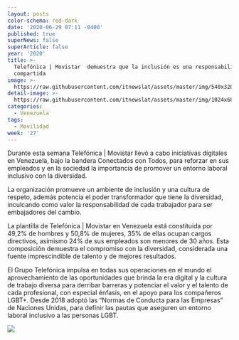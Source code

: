 ```yaml
---
layout: posts
color-schema: red-dark
date: '2020-06-29 07:11 -0400'
published: true
superNews: false
superArticle: false
year: '2020'
title: >-
  Telefónica | Movistar  demuestra que la inclusión es una responsabilidad
  compartida
image: >-
  https://raw.githubusercontent.com/itnewslat/assets/master/img/540x320/Movistar-LGTB-p.jpg
detail-image: >-
  https://raw.githubusercontent.com/itnewslat/assets/master/img/1024x680/Movistar-LGTB-g.jpg
categories:
  - Venezuela
tags:
  - Movilidad
week: '27'
---
```

Durante esta semana Telefónica | Movistar llevó a cabo iniciativas digitales en Venezuela, bajo la bandera Conectados con Todos, para reforzar en sus empleados y en la sociedad la importancia de promover un entorno laboral inclusivo con la diversidad.

La organización promueve un ambiente de inclusión y una cultura de respeto, además potencia el poder transformador que tiene la diversidad, inculcando como valor la responsabilidad de cada trabajador para ser embajadores del cambio.

La plantilla de Telefónica | Movistar en Venezuela está constituida por 49,2% de hombres y 50,8% de mujeres, 35% de ellas ocupan cargos directivos, asimismo 24% de sus empleados son menores de 30 años. Esta composición demuestra el compromiso con la diversidad, considerada una fuente imprescindible de talento y de mejores resultados.

El Grupo Telefónica impulsa en todas sus operaciones en el mundo el aprovechamiento de las oportunidades que brinda la era digital y la cultura de trabajo diversa para derribar barreras y potenciar el valor y el talento de cada profesional, con especial énfasis, en el apoyo para los compañeros LGBT+. Desde 2018 adoptó las “Normas de Conducta para las Empresas” de Naciones Unidas, para definir las pautas que aseguren un entorno laboral inclusivo a las personas LGBT.

<img src="https://tracker.metricool.com/c3po.jpg?hash=56f88a41e39ab42c063cc51676587a04"/>